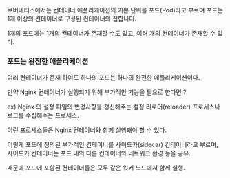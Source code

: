 쿠버네티스에서는 컨테이너 애플리케이션의 기본 단위를 포드(Pod)라고 부르며 포드는 1개 이상의 컨테이너로 구성된 컨테이너의 집합니다.

1개의 포드에는 1개의 컨테이너가 존재할 수도 있고, 여러 개의 컨테이너가 존재할 수 있다.

### 포드는 완전한 애플리케이션

여러 컨테이너가 존재 하여도 하나의 포드는 하나의 완전한 애플리케이션이다.

만약 Nginx 컨테이너가 실행되기 위해 부가적인 기능을 필요로 한다면 ?

ex) Nginx 의 설정 파일의 변경사항을 갱신해주는 설정 리로더(reloader) 프로세스나 로그를 수집해주는 프로세스.

이런 프로세스들은 Nginx 컨테이너와 함께 실행돼야 할 수 있다. 

이렇게 포드에 정의된 부가적인 컨테이너를 사이드카(sidecar) 컨테이너라고 부르며, 사이드카 컨테이너는 포드 내의 다른 컨테이너와 네트워크 환경 등을 공유. 

때문에 포드에 포함된 컨테이너들은 모두 같은 워커 노드에서 함께 실행.
